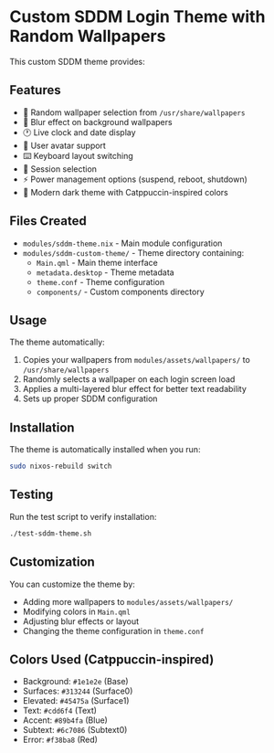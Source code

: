 # Custom SDDM Login Theme with Random Wallpapers

This custom SDDM theme provides:

## Features
- 🎨 Random wallpaper selection from `/usr/share/wallpapers`
- 🌊 Blur effect on background wallpapers
- 🕐 Live clock and date display
- 👤 User avatar support
- ⌨️ Keyboard layout switching
- 🔄 Session selection
- ⚡ Power management options (suspend, reboot, shutdown)
- 🎯 Modern dark theme with Catppuccin-inspired colors

## Files Created
- `modules/sddm-theme.nix` - Main module configuration
- `modules/sddm-custom-theme/` - Theme directory containing:
  - `Main.qml` - Main theme interface
  - `metadata.desktop` - Theme metadata
  - `theme.conf` - Theme configuration
  - `components/` - Custom components directory

## Usage
The theme automatically:
1. Copies your wallpapers from `modules/assets/wallpapers/` to `/usr/share/wallpapers`
2. Randomly selects a wallpaper on each login screen load
3. Applies a multi-layered blur effect for better text readability
4. Sets up proper SDDM configuration

## Installation
The theme is automatically installed when you run:
```bash
sudo nixos-rebuild switch
```

## Testing
Run the test script to verify installation:
```bash
./test-sddm-theme.sh
```

## Customization
You can customize the theme by:
- Adding more wallpapers to `modules/assets/wallpapers/`
- Modifying colors in `Main.qml`
- Adjusting blur effects or layout
- Changing the theme configuration in `theme.conf`

## Colors Used (Catppuccin-inspired)
- Background: `#1e1e2e` (Base)
- Surfaces: `#313244` (Surface0)
- Elevated: `#45475a` (Surface1)
- Text: `#cdd6f4` (Text)
- Accent: `#89b4fa` (Blue)
- Subtext: `#6c7086` (Subtext0)
- Error: `#f38ba8` (Red)